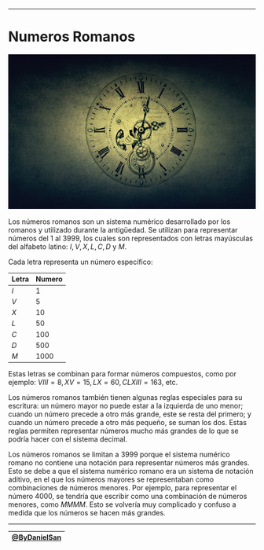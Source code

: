 
---

# Numeros Romanos
![numeros romanos imagen](numeros_romanos.jpg)

Los números romanos son un sistema numérico desarrollado por los romanos y utilizado durante la antigüedad. Se utilizan para representar números del $1$ al $3999$, los cuales son representados con letras mayúsculas del alfabeto latino: $I, V, X, L, C, D$ y $M$.

Cada letra representa un número específico:

|   Letra     |    Numero   |
|   -         |      -      |
|     $I$     |     $1$     |
|     $V$     |     $5$     |
|     $X$     |     $10$    |
|     $L$     |     $50$    |
|     $C$     |    $100$    |
|     $D$     |    $500$    |
|     $M$     |   $1000$    |

Estas letras se combinan para formar números compuestos, como por ejemplo: $VIII = 8, XV = 15, LX = 60, CLXIII = 163$, etc.

Los números romanos también tienen algunas reglas especiales para su escritura: un número mayor no puede estar a la izquierda de uno menor; cuando un número precede a otro más grande, este se resta del primero; y cuando un número precede a otro más pequeño, se suman los dos. Estas reglas permiten representar números mucho más grandes de lo que se podría hacer con el sistema decimal.

Los números romanos se limitan a $3999$ porque el sistema numérico romano no contiene una notación para representar números más grandes. Esto se debe a que el sistema numérico romano era un sistema de notación aditivo, en el que los números mayores se representaban como combinaciones de números menores. Por ejemplo, para representar el número $4000$, se tendría que escribir como una combinación de números menores, como $MMMM$. Esto se volvería muy complicado y confuso a medida que los números se hacen más grandes.

---

| [@ByDanielSan](https://github.com/kaiserkey) |
| - |

